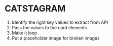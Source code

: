 # CATSTAGRAM

1. Identify the right key values to extract from API
2. Pass the values to the card elements
3. Make it loop
4. Put a placeholder image for broken images